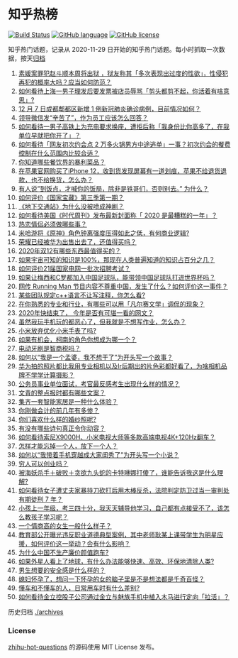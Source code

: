 # 知乎热榜
[![Build Status](https://github.com/ToWeLong/zhihu-hot-questions/workflows/CI/badge.svg)](https://github.com/ToWeLong/zhihu-hot-questions/actions)
[![GitHub language](https://img.shields.io/badge/language-golang-orange.svg)](https://golang.org/)
[![GitHub license](https://img.shields.io/github/license/ToWeLong/zhihu-hot-questions)](https://github.com/ToWeLong/zhihu-hot-questions/blob/main/LICENSE)

知乎热门话题，记录从 2020-11-29 日开始的知乎热门话题。每小时抓取一次数据，按天[归档](./archives)

<!-- BEGIN -->

1. [素媛案罪犯赵斗顺本周将出狱 ，狱友称其「多次表现出过度的性欲」，性侵犯再犯的概率大吗？应当如何防范？](https://www.zhihu.com/question/433720674)
1. [如何看待上海一男子理发后要发票被店员辱骂「剪头都剪不起，你活着有啥意思」?](https://www.zhihu.com/question/433734698)
1. [12 月 7 日成都郫都区新增 1 例新冠肺炎确诊病例，目前情况如何？](https://www.zhihu.com/question/433716648)
1. [领导微信发“辛苦了”，作为员工应该怎么回答？](https://www.zhihu.com/question/340318133)
1. [如何看待一男子高铁上为充电要求换座，遭拒后称「我身份比你高多了，在我单位早就把你开了」？](https://www.zhihu.com/question/433708901)
1. [如何看待「网友初次约会点 2 万多火锅男方中途逃单」一事？初次约会的餐费控制在什么范围内比较合适？](https://www.zhihu.com/question/433747941)
1. [你知道哪些餐饮界的暴利菜品？](https://www.zhihu.com/question/430100068)
1. [在苹果官网购买了iPhone 12，收到货发现屏幕有一道划痕，苹果不给退货退款，也不给换货，怎么办？](https://www.zhihu.com/question/432970564)
1. [有人说”到饭点，才喊你的饭局，除非是铁哥们，否则别去。” 为什么？](https://www.zhihu.com/question/424940007)
1. [如何评价《国家宝藏》第三季第一期？](https://www.zhihu.com/question/433597748)
1. [《地下交通站》为什么没被喷成神剧？](https://www.zhihu.com/question/432945081)
1. [如何看待美国《时代周刊》发布最新封面称「 2020 是最糟糕的一年」？](https://www.zhihu.com/question/433689306)
1. [热恋情侣必须做哪些事？](https://www.zhihu.com/question/427279607)
1. [米哈游将《原神》角色钟离强度压得如此之低，有何商业逻辑?](https://www.zhihu.com/question/433588569)
1. [荣耀已经被华为出售出去了，还值得买吗？](https://www.zhihu.com/question/432650577)
1. [2020年双12有哪些东西最值得买的？](https://www.zhihu.com/question/433033818)
1. [如果宇宙可知的知识是100%，那现在人类普遍知道的知识占百分之几？](https://www.zhihu.com/question/65407798)
1. [如何评价21届国家电网一批次招聘考试？](https://www.zhihu.com/question/433709160)
1. [如果让梅西和C罗都加入中国足球队，能带领中国足球队打进世界杯吗？](https://www.zhihu.com/question/357940746)
1. [网传 Running Man 节目内容不尊重中国，发生了什么？如何评价这一事件？](https://www.zhihu.com/question/433696788)
1. [某些团队规定c++语言不让写注释，你怎么看?](https://www.zhihu.com/question/428461472)
1. [在你熟悉的专业和行业，有哪些可以用「凡尔赛文学」调侃的现象？](https://www.zhihu.com/question/430561630)
1. [2020年快结束了， 今年是否有可堪一看的网文？](https://www.zhihu.com/question/432025833)
1. [虽然我玩手机玩的都恶心了，但我就是不想写作业，怎么办？](https://www.zhihu.com/question/368308943)
1. [小米放弃优化小米手表了吗?](https://www.zhihu.com/question/427882750)
1. [如果有机会，柯南的角色你想成为哪一个？](https://www.zhihu.com/question/432050312)
1. [电动牙刷是智商税吗？](https://www.zhihu.com/question/60799591)
1. [如何以“我是一个孟婆，我不想干了”为开头写一个故事？](https://www.zhihu.com/question/403420624)
1. [华为拍的照片都比我用专业相机以及lr后期出的片色彩都好看了，为啥相机品牌不学学计算摄影？](https://www.zhihu.com/question/432495891)
1. [公务员事业单位面试，考官最反感考生出现什么样的情况？](https://www.zhihu.com/question/411053820)
1. [文青的整点报时都有哪些文案？](https://www.zhihu.com/question/430771411)
1. [集齐一套智能家居是一种什么体验？](https://www.zhihu.com/question/433765721)
1. [你刚做会计的前几年有多惨？](https://www.zhihu.com/question/27961628)
1. [你们喜欢什么样的婚纱照呢?](https://www.zhihu.com/question/335919420)
1. [有没有哪些诗句真正令你动容？](https://www.zhihu.com/question/430900820)
1. [如何看待索尼X9000H、小米电视大师等多款高端电视4K+120Hz翻车？](https://www.zhihu.com/question/433325374)
1. [怎样才能忘掉一个人，放下一个人？](https://www.zhihu.com/question/431715988)
1. [如何以“我带着手机穿越成大家闺秀了”为开头写一个小说？](https://www.zhihu.com/question/405417646)
1. [穷人可以创业吗？](https://www.zhihu.com/question/431064352)
1. [被海妖杀手＋破败＋贪欲九头蛇的卡特琳娜打傻了，谁能告诉我这是什么理解?](https://www.zhihu.com/question/432196783)
1. [如何看待女子遭丈夫家暴持刀砍打后用木棒反杀，法院判定防卫过当一审判处有期徒刑 7 年？](https://www.zhihu.com/question/433745511)
1. [小孩上一年级，考三四十分，我天天辅导他学习，自己都有点接受不了，该怎么教孩子学习呢？](https://www.zhihu.com/question/431108987)
1. [一个情商高的女生一般什么样子？](https://www.zhihu.com/question/325303800)
1. [教育部公开曝光违反职业道德典型案例，其中老师耿某上课带学生为明星应援，如何评价这一举动？会有什么影响？](https://www.zhihu.com/question/433706878)
1. [为什么中国不生产廉价颜值跑车?](https://www.zhihu.com/question/430224174)
1. [如果外星人看上了地球，有什么办法能够快速、高效、环保地清除人类?](https://www.zhihu.com/question/433172821)
1. [男生想要的安全感是什么样的？](https://www.zhihu.com/question/387187084)
1. [媳妇怀孕了，想问一下怀孕的女的脑子里是不是想法都是千奇百怪？](https://www.zhihu.com/question/279874589)
1. [懂车和不懂车的人，日常用车时有什么差别?](https://www.zhihu.com/question/323302262)
1. [如何看待金立控股子公司通过金立与魅族手机中植入木马进行定向「拉活」？](https://www.zhihu.com/question/433493706)

<!-- END -->

历史归档 [./archives](./archives)


### License
[zhihu-hot-questions](https://github.com/towelong/zhihu-hot-questions) 的源码使用 MIT License 发布。
